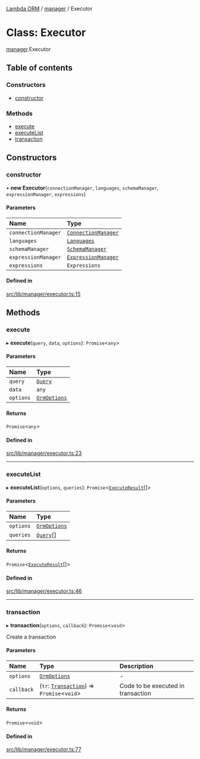 [Lambda ORM](../README.md) / [manager](../modules/manager.md) / Executor

# Class: Executor

[manager](../modules/manager.md).Executor

## Table of contents

### Constructors

- [constructor](manager.Executor.md#constructor)

### Methods

- [execute](manager.Executor.md#execute)
- [executeList](manager.Executor.md#executelist)
- [transaction](manager.Executor.md#transaction)

## Constructors

### constructor

• **new Executor**(`connectionManager`, `languages`, `schemaManager`, `expressionManager`, `expressions`)

#### Parameters

| Name | Type |
| :------ | :------ |
| `connectionManager` | [`ConnectionManager`](connection.ConnectionManager.md) |
| `languages` | [`Languages`](manager.Languages.md) |
| `schemaManager` | [`SchemaManager`](manager.SchemaManager.md) |
| `expressionManager` | [`ExpressionManager`](manager.ExpressionManager.md) |
| `expressions` | `Expressions` |

#### Defined in

[src/lib/manager/executor.ts:15](https://github.com/FlavioLionelRita/lambdaorm/blob/7350fa3/src/lib/manager/executor.ts#L15)

## Methods

### execute

▸ **execute**(`query`, `data`, `options`): `Promise`<`any`\>

#### Parameters

| Name | Type |
| :------ | :------ |
| `query` | [`Query`](model.Query.md) |
| `data` | `any` |
| `options` | [`OrmOptions`](../interfaces/model.OrmOptions.md) |

#### Returns

`Promise`<`any`\>

#### Defined in

[src/lib/manager/executor.ts:23](https://github.com/FlavioLionelRita/lambdaorm/blob/7350fa3/src/lib/manager/executor.ts#L23)

___

### executeList

▸ **executeList**(`options`, `queries`): `Promise`<[`ExecuteResult`](../interfaces/model.ExecuteResult.md)[]\>

#### Parameters

| Name | Type |
| :------ | :------ |
| `options` | [`OrmOptions`](../interfaces/model.OrmOptions.md) |
| `queries` | [`Query`](model.Query.md)[] |

#### Returns

`Promise`<[`ExecuteResult`](../interfaces/model.ExecuteResult.md)[]\>

#### Defined in

[src/lib/manager/executor.ts:46](https://github.com/FlavioLionelRita/lambdaorm/blob/7350fa3/src/lib/manager/executor.ts#L46)

___

### transaction

▸ **transaction**(`options`, `callback`): `Promise`<`void`\>

Create a transaction

#### Parameters

| Name | Type | Description |
| :------ | :------ | :------ |
| `options` | [`OrmOptions`](../interfaces/model.OrmOptions.md) | - |
| `callback` | (`tr`: [`Transaction`](manager.Transaction.md)) => `Promise`<`void`\> | Code to be executed in transaction |

#### Returns

`Promise`<`void`\>

#### Defined in

[src/lib/manager/executor.ts:77](https://github.com/FlavioLionelRita/lambdaorm/blob/7350fa3/src/lib/manager/executor.ts#L77)
